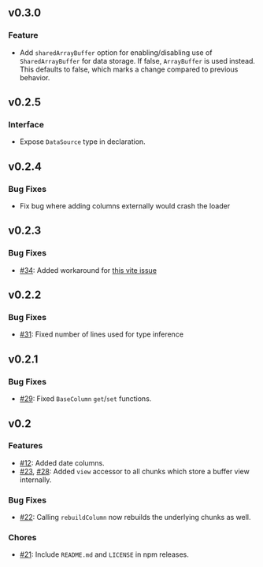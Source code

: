 ## v0.3.0

### Feature

-   Add `sharedArrayBuffer` option for enabling/disabling use of `SharedArrayBuffer` for data storage. If false, `ArrayBuffer` is used instead. This defaults to false, which marks a change compared to previous behavior.

## v0.2.5

### Interface

-   Expose `DataSource` type in declaration.

## v0.2.4

### Bug Fixes

-   Fix bug where adding columns externally would crash the loader

## v0.2.3

### Bug Fixes

-   [#34](https://github.com/lukaswagner/csv-parser/pull/34): Added workaround for [this vite issue](https://github.com/vitejs/vite/issues/5699)

## v0.2.2

### Bug Fixes

-   [#31](https://github.com/lukaswagner/csv-parser/pull/31): Fixed number of lines used for type inference

## v0.2.1

### Bug Fixes

-   [#29](https://github.com/lukaswagner/csv-parser/issues/29): Fixed `BaseColumn` `get`/`set` functions.

## v0.2

### Features

-   [#12](https://github.com/lukaswagner/csv-parser/issues/12): Added date columns.
-   [#23](https://github.com/lukaswagner/csv-parser/issues/23), [#28](https://github.com/lukaswagner/csv-parser/issues/28): Added `view` accessor to all chunks which store a buffer view internally.

### Bug Fixes

-   [#22](https://github.com/lukaswagner/csv-parser/issues/22): Calling `rebuildColumn` now rebuilds the underlying chunks as well.

### Chores

-   [#21](https://github.com/lukaswagner/csv-parser/issues/21): Include `README.md` and `LICENSE` in npm releases.
